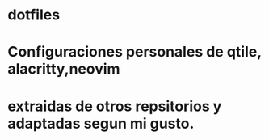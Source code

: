 # dotfiles
# Configuraciones personales de qtile, alacritty,neovim
# extraidas de otros repsitorios y adaptadas segun mi gusto.
